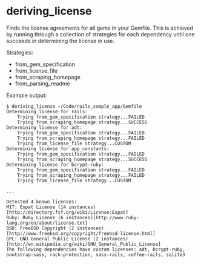 deriving_license
================

Finds the license agreements for all gems in your Gemfile. This is achieved by running through a collection of strategies for each dependency until one succeeds in determining the license in use.

Strategies:
* from\_gem\_specification
* from\_license\_file
* from\_scraping\_homepage
* from\_parsing\_readme

Example output:

    $ deriving_license ~/Code/rails_sample_app/Gemfile
	Determining license for rails:
		Trying from_gem_specification strategy...FAILED
		Trying from_scraping_homepage strategy...SUCCESS
	Determining license for adt:
		Trying from_gem_specification strategy...FAILED
		Trying from_scraping_homepage strategy...FAILED
		Trying from_license_file strategy...CUSTOM
	Determining license for app_constants:
		Trying from_gem_specification strategy...FAILED
		Trying from_scraping_homepage strategy...SUCCESS
	Determining license for bcrypt-ruby:
		Trying from_gem_specification strategy...FAILED
		Trying from_scraping_homepage strategy...FAILED
		Trying from_license_file strategy...CUSTOM
		
	...
    
	Detected 4 known licenses:
	MIT: Expat License (14 instances)[http://directory.fsf.org/wiki/License:Expat]
	Ruby: Ruby License (6 instances)[http://www.ruby-lang.org/en/about/license.txt]
	BSD: FreeBSD Copyright (2 instances)[http://www.freebsd.org/copyright/freebsd-license.html]
	GPL: GNU General Public License (2 instances)[http://en.wikipedia.org/wiki/GNU_General_Public_License]
	The following dependencies have custom licenses: adt, bcrypt-ruby, bootstrap-sass, rack-protection, sass-rails, coffee-rails, sqlite3